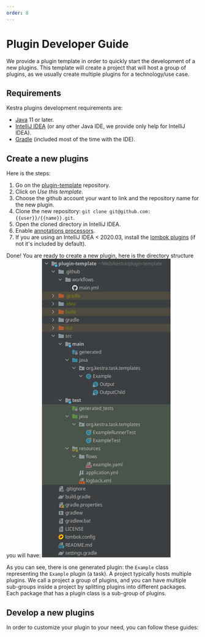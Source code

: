 ```yaml
---
order: 8
---
```

# Plugin Developer Guide


We provide a plugin template in order to quickly start the development of a new plugins.
This template will create a project that will host a group of plugins, as we usually create multiple plugins for a technology/use case.

## Requirements
Kestra plugins development requirements are:
* [Java](https://java.com) 11 or later.
* [IntelliJ IDEA](https://www.jetbrains.com/idea/) (or any other Java IDE, we provide only help for IntelliJ IDEA).
* [Gradle](https://gradle.org/) (included most of the time with the IDE).


## Create a new plugins

Here is the steps:

1. Go on the [plugin-template](https://github.com/kestra-io/plugin-template) repository.
2. Click on *Use this template*.
3. Choose the github account your want to link and the repository name for the new plugin.
4. Clone the new repository: `git clone git@github.com:{{user}}/{{name}}.git`.
5. Open the cloned directory in IntelliJ IDEA.
6. Enable [annotations processors](https://www.jetbrains.com/help/idea/annotation-processors-support.html).
7. If you are using an IntelliJ IDEA < 2020.03, install the [lombok plugins](https://plugins.jetbrains.com/plugin/6317-lombok) (if not it's included by default).


Done! You are ready to create a new plugin, here is the directory structure you will have:
![Structure](/docs/plugin-developer-guide/plugins-architecture.png)

As you can see, there is one generated plugin: the `Example` class representing the `Example` plugin (a task).
A project typically hosts multiple plugins. We call a project a group of plugins, and you can have multiple sub-groups inside a project by splitting plugins into different packages. Each package that has a plugin class is a sub-group of plugins.


## Develop a new plugins
In order to customize your plugin to your need, you can follow these guides:

<ChildTableOfContents :max="1" />
